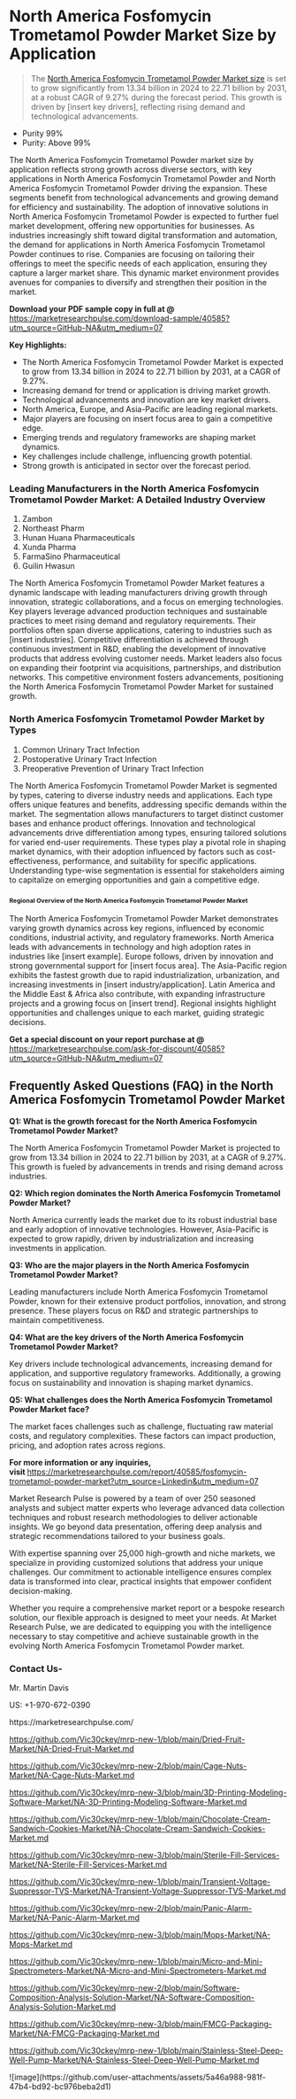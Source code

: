 <h1>North America Fosfomycin Trometamol Powder Market&nbsp;Size by Application</h1><blockquote><p>The <a href="https://marketresearchpulse.com/download-sample/40585?utm_source=GitHub-NA&amp;utm_medium=07">North America Fosfomycin Trometamol Powder Market size</a> is set to grow significantly from 13.34 billion in 2024 to 22.71 billion by 2031, at a robust CAGR of 9.27% during the forecast period. This growth is driven by [insert key drivers], reflecting rising demand and technological advancements.</p></blockquote><ul><li>Purity 99%<li> Purity: Above 99%</li></ul><p>The North America Fosfomycin Trometamol Powder market size by application reflects strong growth across diverse sectors, with key applications in North America Fosfomycin Trometamol Powder and North America Fosfomycin Trometamol Powder driving the expansion. These segments benefit from technological advancements and growing demand for efficiency and sustainability. The adoption of innovative solutions in North America Fosfomycin Trometamol Powder is expected to further fuel market development, offering new opportunities for businesses. As industries increasingly shift toward digital transformation and automation, the demand for applications in North America Fosfomycin Trometamol Powder continues to rise. Companies are focusing on tailoring their offerings to meet the specific needs of each application, ensuring they capture a larger market share. This dynamic market environment provides avenues for companies to diversify and strengthen their position in the market.</p><p><strong>Download your PDF sample copy in full at @ </strong><a href="https://marketresearchpulse.com/download-sample/40585?utm_source=GitHub-NA&amp;utm_medium=07">https://marketresearchpulse.com/download-sample/40585?utm_source=GitHub-NA&amp;utm_medium=07</a></p><p><strong>Key Highlights: </strong></p><ul><li>The North America Fosfomycin Trometamol Powder Market is expected to grow from 13.34 billion in 2024 to 22.71 billion by 2031, at a CAGR of 9.27%.</li><li>Increasing demand for trend or application is driving market growth.</li><li>Technological advancements and innovation are key market drivers.</li><li>North America, Europe, and Asia-Pacific are leading regional markets.</li><li>Major players are focusing on insert focus area to gain a competitive edge.</li><li>Emerging trends and regulatory frameworks are shaping market dynamics.</li><li>Key challenges include challenge, influencing growth potential.</li><li>Strong growth is anticipated in sector over the forecast period.</li></ul><h3>Leading Manufacturers in the North America Fosfomycin Trometamol Powder Market: A Detailed Industry Overview</h3><ol><li>Zambon</li><li>Northeast Pharm</li><li>Hunan Huana Pharmaceuticals</li><li>Xunda Pharma</li><li>FarmaSino Pharmaceutical</li><li>Guilin Hwasun</li></ol><div class="flex max-w-full flex-col flex-grow"><div class="min-h-8 text-message flex w-full flex-col items-end gap-2 whitespace-normal break-words [.text-message+&amp;]:mt-5" dir="auto" data-message-author-role="assistant" data-message-id="fd8432e4-4910-450d-b182-61b7bfb0a01f" data-message-model-slug="gpt-4o"><div class="flex w-full flex-col gap-1 empty:hidden first:pt-[3px]"><div class="markdown prose w-full break-words dark:prose-invert light"><p>The North America Fosfomycin Trometamol Powder Market features a dynamic landscape with leading manufacturers driving growth through innovation, strategic collaborations, and a focus on emerging technologies. Key players leverage advanced production techniques and sustainable practices to meet rising demand and regulatory requirements. Their portfolios often span diverse applications, catering to industries such as [insert industries]. Competitive differentiation is achieved through continuous investment in R&amp;D, enabling the development of innovative products that address evolving customer needs. Market leaders also focus on expanding their footprint via acquisitions, partnerships, and distribution networks. This competitive environment fosters advancements, positioning the North America Fosfomycin Trometamol Powder Market for sustained growth.</p></div></div></div></div><h3>North America Fosfomycin Trometamol Powder Market by Types</h3><ol><li>Common Urinary Tract Infection<li> Postoperative Urinary Tract Infection<li> Preoperative Prevention of Urinary Tract Infection</li></ol><div class="flex max-w-full flex-col flex-grow"><div class="min-h-8 text-message flex w-full flex-col items-end gap-2 whitespace-normal break-words [.text-message+&amp;]:mt-5" dir="auto" data-message-author-role="assistant" data-message-id="084470be-0bb7-4664-bddf-5156b4f41249" data-message-model-slug="gpt-4o-mini"><div class="flex w-full flex-col gap-1 empty:hidden first:pt-[3px]"><div class="markdown prose w-full break-words dark:prose-invert light"><p>The North America Fosfomycin Trometamol Powder Market is segmented by types, catering to diverse industry needs and applications. Each type offers unique features and benefits, addressing specific demands within the market. The segmentation allows manufacturers to target distinct customer bases and enhance product offerings. Innovation and technological advancements drive differentiation among types, ensuring tailored solutions for varied end-user requirements. These types play a pivotal role in shaping market dynamics, with their adoption influenced by factors such as cost-effectiveness, performance, and suitability for specific applications. Understanding type-wise segmentation is essential for stakeholders aiming to capitalize on emerging opportunities and gain a competitive edge.</p></div></div></div></div><h3><span style="font-size: 11px;">Regional Overview of the North America Fosfomycin Trometamol Powder Market</span></h3><div class="flex max-w-full flex-col flex-grow"><div class="min-h-8 text-message flex w-full flex-col items-end gap-2 whitespace-normal break-words [.text-message+&amp;]:mt-5" dir="auto" data-message-author-role="assistant" data-message-id="e9038762-ce64-4e30-91c9-9bd413514231" data-message-model-slug="gpt-4o-mini"><div class="flex w-full flex-col gap-1 empty:hidden first:pt-[3px]"><div class="markdown prose w-full break-words dark:prose-invert light"><p>The North America Fosfomycin Trometamol Powder Market demonstrates varying growth dynamics across key regions, influenced by economic conditions, industrial activity, and regulatory frameworks. North America leads with advancements in technology and high adoption rates in industries like [insert example]. Europe follows, driven by innovation and strong governmental support for [insert focus area]. The Asia-Pacific region exhibits the fastest growth due to rapid industrialization, urbanization, and increasing investments in [insert industry/application]. Latin America and the Middle East &amp; Africa also contribute, with expanding infrastructure projects and a growing focus on [insert trend]. Regional insights highlight opportunities and challenges unique to each market, guiding strategic decisions.</p></div></div></div></div><p><strong>Get a special discount on your report purchase at @ </strong><a href="https://marketresearchpulse.com/ask-for-discount/40585?utm_source=GitHub-NA&amp;utm_medium=07">https://marketresearchpulse.com/ask-for-discount/40585?utm_source=GitHub-NA&amp;utm_medium=07</a></p><h2>Frequently Asked Questions (FAQ) in the North America Fosfomycin Trometamol Powder Market</h2><p><strong>Q1: What is the growth forecast for the North America Fosfomycin Trometamol Powder Market?</strong></p><p>The North America Fosfomycin Trometamol Powder Market is projected to grow from 13.34 billion in 2024 to 22.71 billion by 2031, at a CAGR of 9.27%. This growth is fueled by advancements in trends and rising demand across industries.</p><p><strong>Q2: Which region dominates the North America Fosfomycin Trometamol Powder Market?</strong></p><p>North America currently leads the market due to its robust industrial base and early adoption of innovative technologies. However, Asia-Pacific is expected to grow rapidly, driven by industrialization and increasing investments in application.</p><p><strong>Q3: Who are the major players in the North America Fosfomycin Trometamol Powder Market?</strong></p><p>Leading manufacturers include North America Fosfomycin Trometamol Powder, known for their extensive product portfolios, innovation, and strong presence. These players focus on R&amp;D and strategic partnerships to maintain competitiveness.</p><p><strong>Q4: What are the key drivers of the North America Fosfomycin Trometamol Powder Market?</strong></p><p>Key drivers include technological advancements, increasing demand for application, and supportive regulatory frameworks. Additionally, a growing focus on sustainability and innovation is shaping market dynamics.</p><p><strong>Q5: What challenges does the North America Fosfomycin Trometamol Powder Market face?</strong></p><p>The market faces challenges such as challenge, fluctuating raw material costs, and regulatory complexities. These factors can impact production, pricing, and adoption rates across regions.</p><p><strong>For more information or any inquiries, visit&nbsp;</strong><a href="https://marketresearchpulse.com/report/40585/fosfomycin-trometamol-powder-market?utm_source=Linkedin&utm_medium=07">https://marketresearchpulse.com/report/40585/fosfomycin-trometamol-powder-market?utm_source=Linkedin&utm_medium=07</a></p><p>Market Research Pulse is powered by a team of over 250 seasoned analysts and subject matter experts who leverage advanced data collection techniques and robust research methodologies to deliver actionable insights. We go beyond data presentation, offering deep analysis and strategic recommendations tailored to your business goals.</p><p>With expertise spanning over 25,000 high-growth and niche markets, we specialize in providing customized solutions that address your unique challenges. Our commitment to actionable intelligence ensures complex data is transformed into clear, practical insights that empower confident decision-making.</p><p>Whether you require a comprehensive market report or a bespoke research solution, our flexible approach is designed to meet your needs. At Market Research Pulse, we are dedicated to equipping you with the intelligence necessary to stay competitive and achieve sustainable growth in the evolving North America Fosfomycin Trometamol Powder market.</p><h3><strong>Contact Us-</strong></h3><p>Mr. Martin Davis</p><p>US: +1-970-672-0390</p><p>https://marketresearchpulse.com/</p><p><a href="https://github.com/Vic30ckey/mrp-new-1/blob/main/Dried-Fruit-Market/NA-Dried-Fruit-Market.md">https://github.com/Vic30ckey/mrp-new-1/blob/main/Dried-Fruit-Market/NA-Dried-Fruit-Market.md</a></p><p><a href="https://github.com/Vic30ckey/mrp-new-2/blob/main/Cage-Nuts-Market/NA-Cage-Nuts-Market.md">https://github.com/Vic30ckey/mrp-new-2/blob/main/Cage-Nuts-Market/NA-Cage-Nuts-Market.md</a></p><p><a href="https://github.com/Vic30ckey/mrp-new-3/blob/main/3D-Printing-Modeling-Software-Market/NA-3D-Printing-Modeling-Software-Market.md">https://github.com/Vic30ckey/mrp-new-3/blob/main/3D-Printing-Modeling-Software-Market/NA-3D-Printing-Modeling-Software-Market.md</a></p><p><a href="https://github.com/Vic30ckey/mrp-new-1/blob/main/Chocolate-Cream-Sandwich-Cookies-Market/NA-Chocolate-Cream-Sandwich-Cookies-Market.md">https://github.com/Vic30ckey/mrp-new-1/blob/main/Chocolate-Cream-Sandwich-Cookies-Market/NA-Chocolate-Cream-Sandwich-Cookies-Market.md</a></p><p><a href="https://github.com/Vic30ckey/mrp-new-3/blob/main/Sterile-Fill-Services-Market/NA-Sterile-Fill-Services-Market.md">https://github.com/Vic30ckey/mrp-new-3/blob/main/Sterile-Fill-Services-Market/NA-Sterile-Fill-Services-Market.md</a></p><p><a href="https://github.com/Vic30ckey/mrp-new-1/blob/main/Transient-Voltage-Suppressor-TVS-Market/NA-Transient-Voltage-Suppressor-TVS-Market.md">https://github.com/Vic30ckey/mrp-new-1/blob/main/Transient-Voltage-Suppressor-TVS-Market/NA-Transient-Voltage-Suppressor-TVS-Market.md</a></p><p><a href="https://github.com/Vic30ckey/mrp-new-2/blob/main/Panic-Alarm-Market/NA-Panic-Alarm-Market.md">https://github.com/Vic30ckey/mrp-new-2/blob/main/Panic-Alarm-Market/NA-Panic-Alarm-Market.md</a></p><p><a href="https://github.com/Vic30ckey/mrp-new-3/blob/main/Mops-Market/NA-Mops-Market.md">https://github.com/Vic30ckey/mrp-new-3/blob/main/Mops-Market/NA-Mops-Market.md</a></p><p><a href="https://github.com/Vic30ckey/mrp-new-1/blob/main/Micro-and-Mini-Spectrometers-Market/NA-Micro-and-Mini-Spectrometers-Market.md">https://github.com/Vic30ckey/mrp-new-1/blob/main/Micro-and-Mini-Spectrometers-Market/NA-Micro-and-Mini-Spectrometers-Market.md</a></p><p><a href="https://github.com/Vic30ckey/mrp-new-2/blob/main/Software-Composition-Analysis-Solution-Market/NA-Software-Composition-Analysis-Solution-Market.md">https://github.com/Vic30ckey/mrp-new-2/blob/main/Software-Composition-Analysis-Solution-Market/NA-Software-Composition-Analysis-Solution-Market.md</a></p><p><a href="https://github.com/Vic30ckey/mrp-new-3/blob/main/FMCG-Packaging-Market/NA-FMCG-Packaging-Market.md">https://github.com/Vic30ckey/mrp-new-3/blob/main/FMCG-Packaging-Market/NA-FMCG-Packaging-Market.md</a></p><p><a href="https://github.com/Vic30ckey/mrp-new-1/blob/main/Stainless-Steel-Deep-Well-Pump-Market/NA-Stainless-Steel-Deep-Well-Pump-Market.md">https://github.com/Vic30ckey/mrp-new-1/blob/main/Stainless-Steel-Deep-Well-Pump-Market/NA-Stainless-Steel-Deep-Well-Pump-Market.md</a></p>
![image](https://github.com/user-attachments/assets/5a46a988-981f-47b4-bd92-bc976beba2d1)

